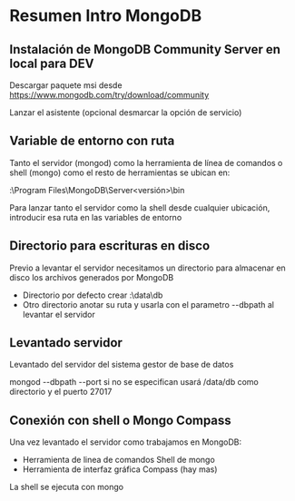 # Resumen Intro MongoDB

## Instalación de MongoDB Community Server en local para DEV

Descargar paquete msi desde https://www.mongodb.com/try/download/community

Lanzar el asistente (opcional desmarcar la opción de servicio)

## Variable de entorno con ruta

Tanto el servidor (mongod) como la herramienta de línea de comandos o shell (mongo) como
el resto de herramientas se ubican en:

<Unidad>:\Program Files\MongoDB\Server\<versión>\bin

Para lanzar tanto el servidor como la shell desde cualquier ubicación, introducir esa ruta
en las variables de entorno

## Directorio para escrituras en disco

Previo a levantar el servidor necesitamos un directorio para almacenar en disco los archivos
generados por MongoDB

- Directorio por defecto crear <Unidad>:\data\db
- Otro directorio anotar su ruta y usarla con el parametro --dbpath al levantar el servidor

## Levantado servidor

Levantado del servidor del sistema gestor de base de datos

mongod --dbpath <ruta directorio escritura disco> --port <puerto>
si no se especifican usará /data/db como directorio y el puerto 27017

## Conexión con shell o Mongo Compass

Una vez levantado el servidor como trabajamos en MongoDB:

- Herramienta de linea de comandos Shell de mongo
- Herramienta de interfaz gráfica Compass (hay mas)

La shell se ejecuta con mongo <opciones>
